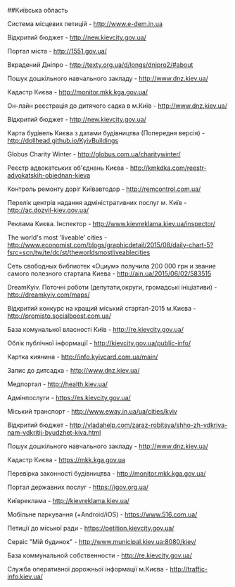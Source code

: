 ##Київська область

Система місцевих петицій - http://www.e-dem.in.ua  

Відкритий бюджет - http://new.kievcity.gov.ua/  

Портал міста - http://1551.gov.ua/  

Вкрадений Дніпро - http://texty.org.ua/d/longs/dnipro2/#about  

Пошук дошкільного навчального закладу - http://www.dnz.kiev.ua/  

Кадастр Києва - http://monitor.mkk.kga.gov.ua/  

Он-лайн реєстрація до дитячого садка в м.Київ - http://www.dnz.kiev.ua/  

Відкритий бюджет - http://new.kievcity.gov.ua/  

Карта будівель Києва з датами будівництва (Попередня версія) - http://dollhead.github.io/KyivBuildings  

Globus Charity Winter - http://globus.com.ua/charitywinter/  

Реєстр адвокатських об'єднань Києва - http://kmkdka.com/reestr-advokatskih-obiednan-kieva  

Контроль ремонту доріг Київавтодор - http://remcontrol.com.ua/  

Перелік центрів надання адміністративних послуг м. Київ - http://ac.dozvil-kiev.gov.ua/  

Реклама Києва.	Інспектор - http://www.kievreklama.kiev.ua/inspector/  

The world's most 'liveable' cities - http://www.economist.com/blogs/graphicdetail/2015/08/daily-chart-5?fsrc=scn/tw/te/dc/st/theworldsmostliveablecities  

Сеть свободных библиотек «Оциум» получила 200 000 грн и звание самого полезного стартапа Киева - http://ain.ua/2015/06/02/583515  

DreamKyiv. Поточні роботи (депутати,округи, громадські ініціативи) - http://dreamkyiv.com/maps/  

Відкритий конкурс на кращий міський стартап-2015 м.Києва - http://promisto.socialboost.com.ua/  

База комунальної власності Київ - http://re.kievcity.gov.ua/  

Облік публічної інформації - http://kievcity.gov.ua/public-info/  

Картка киянина - http://info.kyivcard.com.ua/main/  

Запис до дитсадка - http://www.dnz.kiev.ua/  

Медпортал - http://health.kiev.ua/  

Адмінпослуги - https://es.kievcity.gov.ua/  

Міський транспорт - http://www.eway.in.ua/ua/cities/kyiv  

Відкритий бюджет - http://vladahelp.com/zaraz-robitsya/shho-zh-vdkriva-nam-vdkritij-byudzhet-kiva.html  

Пошук дошкільного навчального закладу - http://www.dnz.kiev.ua/  

Кадастр Києва - https://mkk.kga.gov.ua  

Перевірка законності будівництва - http://monitor.mkk.kga.gov.ua/  

Портал державних послуг - https://igov.org.ua/  

Київреклама - http://kievreklama.kiev.ua/  

Мобільне паркування  (+Android/iOS) - https://www.516.com.ua/  

Петиції до міської ради - https://petition.kievcity.gov.ua/  

Сервіс "Мій будинок" - http://www.municipal.kiev.ua:8080/kiev/  

База коммунальной собственности - http://re.kievcity.gov.ua/  

Служба оперативної дорожньої інформації м.Києва - http://traffic-info.kiev.ua/